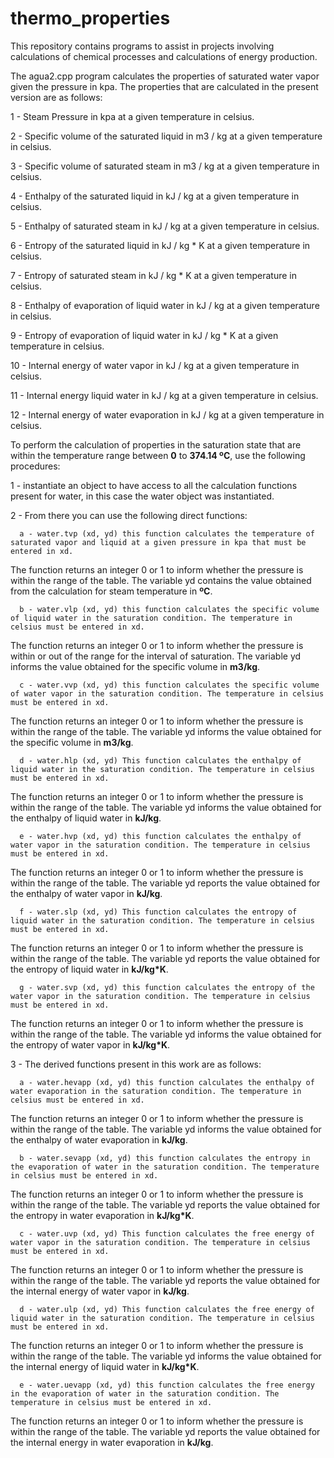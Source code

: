 # thermo_properties

This repository contains programs to assist in projects involving calculations of chemical processes and calculations of energy production.

The agua2.cpp program calculates the properties of saturated water vapor given the pressure in kpa. The properties that are calculated in the present version are as follows:<p>

  1 - Steam Pressure in kpa at a given temperature in celsius.<p>
  2 - Specific volume of the saturated liquid in m3 / kg at a given temperature in celsius.<p>
  3 - Specific volume of saturated steam in m3 / kg at a given temperature in celsius.<p>
  4 - Enthalpy of the saturated liquid in kJ / kg at a given temperature in celsius.<p>
  5 - Enthalpy of saturated steam in kJ / kg at a given temperature in celsius.<p>
  6 - Entropy of the saturated liquid in kJ / kg * K at a given temperature in celsius.<p>
  7 - Entropy of saturated steam in kJ / kg * K at a given temperature in celsius.<p>
  8 - Enthalpy of evaporation of liquid water in kJ / kg at a given temperature in celsius.<p>
  9 - Entropy of evaporation of liquid water in kJ / kg * K at a given temperature in celsius.<p>
 10 - Internal energy of water vapor in kJ / kg at a given temperature in celsius.<p>
 11 - Internal energy liquid water in kJ / kg at a given temperature in celsius.<p>
 12 - Internal energy of water evaporation in kJ / kg at a given temperature in celsius.<p>

To perform the calculation of properties in the saturation state that are within the temperature range between **0** to **374.14 ºC**, use the following procedures:<p>

1 - instantiate an object to have access to all the calculation functions present for water, in this case the water object was instantiated.<p>

2 - From there you can use the following direct functions:<p>
  
      a - water.tvp (xd, yd) this function calculates the temperature of saturated vapor and liquid at a given pressure in kpa that must be entered in xd.
The function returns an integer 0 or 1 to inform whether the pressure is within the range of the table. The variable yd contains the value obtained from the calculation for steam temperature in **ºC**.

      b - water.vlp (xd, yd) this function calculates the specific volume of liquid water in the saturation condition. The temperature in celsius must be entered in xd.
The function returns an integer 0 or 1 to inform whether the pressure is within or out of the range for the interval of saturation. The variable yd informs the value obtained for the specific volume in **m3/kg**. 

      c - water.vvp (xd, yd) this function calculates the specific volume of water vapor in the saturation condition. The temperature in celsius must be entered in xd.
The function returns an integer 0 or 1 to inform whether the pressure is within the range of the table. The variable yd informs the value obtained for the specific volume in **m3/kg**.

      d - water.hlp (xd, yd) This function calculates the enthalpy of liquid water in the saturation condition. The temperature in celsius must be entered in xd.
The function returns an integer 0 or 1 to inform whether the pressure is within the range of the table. The variable yd informs the value obtained for the enthalpy of liquid water in **kJ/kg**.

      e - water.hvp (xd, yd) this function calculates the enthalpy of water vapor in the saturation condition. The temperature in celsius must be entered in xd.
The function returns an integer 0 or 1 to inform whether the pressure is within the range of the table. The variable yd reports the value obtained for the enthalpy of water vapor in **kJ/kg**.

      f - water.slp (xd, yd) This function calculates the entropy of liquid water in the saturation condition. The temperature in celsius must be entered in xd.
The function returns an integer 0 or 1 to inform whether the pressure is within the range of the table. The variable yd reports the value obtained for the entropy of liquid water in **kJ/kg*K**.

      g - water.svp (xd, yd) this function calculates the entropy of the water vapor in the saturation condition. The temperature in celsius must be entered in xd.
The function returns an integer 0 or 1 to inform whether the pressure is within the range of the table. The variable yd informs the value obtained for the entropy of water vapor in **kJ/kg*K**.

3 - The derived functions present in this work are as follows:

      a - water.hevapp (xd, yd) this function calculates the enthalpy of water evaporation in the saturation condition. The temperature in celsius must be entered in xd.
The function returns an integer 0 or 1 to inform whether the pressure is within the range of the table. The variable yd informs the value obtained for the enthalpy of water evaporation in **kJ/kg**.

      b - water.sevapp (xd, yd) this function calculates the entropy in the evaporation of water in the saturation condition. The temperature in celsius must be entered in xd.
The function returns an integer 0 or 1 to inform whether the pressure is within the range of the table. The variable yd reports the value obtained for the entropy in water evaporation in **kJ/kg*K**.

      c - water.uvp (xd, yd) This function calculates the free energy of water vapor in the saturation condition. The temperature in celsius must be entered in xd.
The function returns an integer 0 or 1 to inform whether the pressure is within the range of the table. The variable yd reports the value obtained for the internal energy of water vapor in **kJ/kg**.

      d - water.ulp (xd, yd) This function calculates the free energy of liquid water in the saturation condition. The temperature in celsius must be entered in xd.
The function returns an integer 0 or 1 to inform whether the pressure is within the range of the table. The variable yd informs the value obtained for the internal energy of liquid water in **kJ/kg*K**.

      e - water.uevapp (xd, yd) this function calculates the free energy in the evaporation of water in the saturation condition. The temperature in celsius must be entered in xd.
The function returns an integer 0 or 1 to inform whether the pressure is within the range of the table. The variable yd reports the value obtained for the internal energy in water evaporation in **kJ/kg**.
